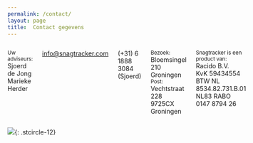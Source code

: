 ```yaml
---
permalink: /contact/
layout: page
title:  Contact gegevens
---
```


<div class="row"><div class="medium-4 columns">

<sub>Uw adviseurs:</sub><br/>
Sjoerd de Jong<br/>
Marieke Herder

[info@snagtracker.com](mailto:info@snagtracker.com)

(+31) 6 1888 3084 (Sjoerd)

<sub>Bezoek:</sub><br/>
Bloemsingel 210 Groningen<br/>
<sub>Post:</sub><br/>
Vechtstraat 228<br/>
9725CX Groningen

<sub>Snagtracker is een product van:</sub><br/>
Racido B.V.<br/>
KvK 59434554<br/>
BTW NL 8534.82.731.B.01<br/>
NL83 RABO 0147 8794 26

</div><div class="medium-8 columns">

![](//maps.googleapis.com/maps/api/staticmap?center=53.216667,6.566667&zoom=12&size=500x500&sensor=false){: .stcircle-12}

</div></div>
